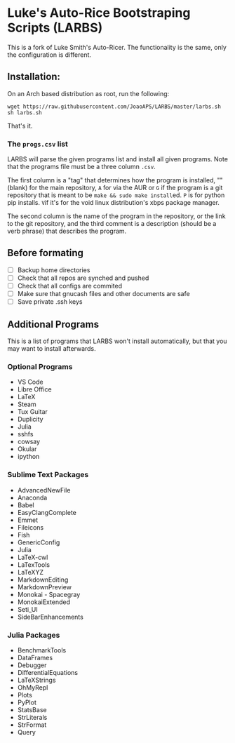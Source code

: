 # Luke's Auto-Rice Bootstraping Scripts (LARBS)

This is a fork of Luke Smith's Auto-Ricer.
The functionality is the same, only the configuration is different.

## Installation:

On an Arch based distribution as root, run the following:

```
wget https://raw.githubusercontent.com/JoaoAPS/LARBS/master/larbs.sh
sh larbs.sh
```

That's it.

### The `progs.csv` list

LARBS will parse the given programs list and install all given programs. Note
that the programs file must be a three column `.csv`.

The first column is a "tag" that determines how the program is installed, ""
(blank) for the main repository, `A` for via the AUR or `G` if the program is a
git repository that is meant to be `make && sudo make install`ed. `P` is for python
pip installs. `V`if it's for the void linux distribution's xbps package manager.

The second column is the name of the program in the repository, or the link to
the git repository, and the third comment is a description (should be a verb
phrase) that describes the program.

## Before formating
+ [ ] Backup home directories
+ [ ] Check that all repos are synched and pushed
+ [ ] Check that all configs are commited
+ [ ] Make sure that gnucash files and other documents are safe
+ [ ] Save private .ssh keys

## Additional Programs

This is a list of programs that LARBS won't install automatically, but that you may 
want to install afterwards.

### Optional Programs
- VS Code
- Libre Office
- LaTeX
- Steam
- Tux Guitar
- Duplicity
- Julia
- sshfs
- cowsay
- Okular
- ipython

### Sublime Text Packages
- AdvancedNewFile
- Anaconda
- Babel
- EasyClangComplete
- Emmet
- Fileicons
- Fish
- GenericConfig
- Julia
- LaTeX-cwl
- LaTexTools
- LaTeXYZ
- MarkdownEditing
- MarkdownPreview
- Monokai - Spacegray
- MonokaiExtended
- Seti_UI
- SideBarEnhancements

### Julia Packages
- BenchmarkTools
- DataFrames
- Debugger
- DifferentialEquations
- LaTeXStrings
- OhMyRepl
- Plots
- PyPlot
- StatsBase
- StrLiterals
- StrFormat
- Query
